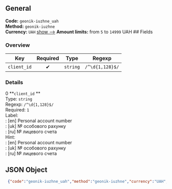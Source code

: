 ## General 
**Code:** `geonik-iuzhne_uah`  
**Method:** `geonik-iuzhne`  
**Currency:** `UAH` [show -->]() 
**Amount limits:** from `5`  to `14999`  UAH ## Fields 
### Overview 
|Key|Required|Type|Regexp| 
|:---:|:---:|:---:|:---:| 
|`client_id` |✔ |`string` |`/^\d{1,128}$/` | 
 
### Details 
0 **`client_id` **  
Type: `string`  
Regexp: `/^\d{1,128}$/`  
Required: `1`  
Label:  
: [en] Personal account number  
: [uk] № особового рахунку  
: [ru] № лицевого счета  
Hint:  
: [en] Personal account number  
: [uk] № особового рахунку  
: [ru] № лицевого счета  
## JSON Object 
```json
 {"code":"geonik-iuzhne_uah","method":"geonik-iuzhne","currency":"UAH","fields":[{"key":"client_id","type":"string","label":{"en":"Personal account number","uk":"\u2116 \u043e\u0441\u043e\u0431\u043e\u0432\u043e\u0433\u043e \u0440\u0430\u0445\u0443\u043d\u043a\u0443","ru":"\u2116 \u043b\u0438\u0446\u0435\u0432\u043e\u0433\u043e \u0441\u0447\u0435\u0442\u0430"},"regexp":"\/^\\d{1,128}$\/","required":true,"position":1,"hint":{"en":"Personal account number","uk":"\u2116 \u043e\u0441\u043e\u0431\u043e\u0432\u043e\u0433\u043e \u0440\u0430\u0445\u0443\u043d\u043a\u0443","ru":"\u2116 \u043b\u0438\u0446\u0435\u0432\u043e\u0433\u043e \u0441\u0447\u0435\u0442\u0430"},"example":"5"}],"amount_min":5,"amount_max":14999}```  
